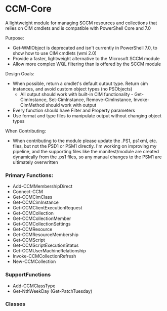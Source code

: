 # CCM-Core
A lightweight module for managing SCCM resources and collections that relies on CIM cmdlets and is compatible with PowerShell Core and 7.0

Purpose:
* Get-WMIObject is deprecated and isn't currently in PowerShell 7.0, to show how to use CIM cmdlets (wmi 2.0)
* Provide a faster, lightweight alternative to the Microsoft SCCM module
* Allow more complex WQL filtering than is offered by the SCCM module

Design Goals:
* When possible, return a cmdlet's default output type. Return cim instances, and avoid custom object types (no PSObjects)
	* All output should work with built-in CIM functionality - Get-CimInstance, Set-CimInstance, Remove-CimInstance, Invoke-CimMethod should work with output
* Every function should have Filter and Property parameters
* Use format and type files to manipulate output without changing object types

When Contributing:
* When contributing to the module please update the .PS1, ps1xml, etc. files, but not the PSD1 or PSM1 directly. I'm working on improving my pipeline, and the supporting files like the manifest/module are created dynamically from the .ps1 files, so any manual changes to the PSM1 are ultimately overwritten

### Primary Functions:
- Add-CCMMembershipDirect
- Connect-CCM
- Get-CCMCimClass
- Get-CCMCimInstance
- Get-CCMClientExecutionRequest
- Get-CCMCollection
- Get-CCMCollectionMember
- Get-CCMCollectionSettings
- Get-CCMResource
- Get-CCMResourceMembership
- Get-CCMScript
- Get-CCMScriptExecutionStatus
- Get-CCMUserMachineRelationship
- Invoke-CCMCollectionRefresh
- New-CCMCollection

### SupportFunctions
- Add-CCMClassType
- Get-NthWeekDay (Get-PatchTuesday)

### Classes
